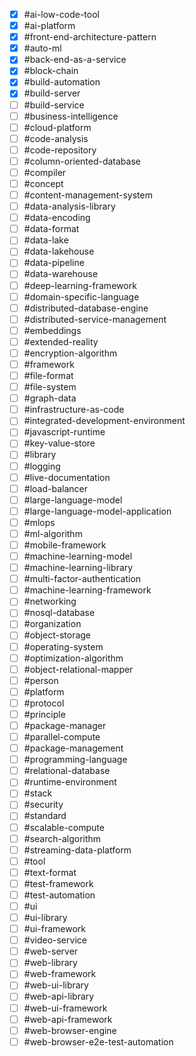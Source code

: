 - [x] #ai-low-code-tool 
- [x] #ai-platform 
- [x] #front-end-architecture-pattern
- [x] #auto-ml 
- [x] #back-end-as-a-service 
- [x] #block-chain 
- [x] #build-automation 
- [x] #build-server 
- [ ] #build-service 
- [ ] #business-intelligence 
- [ ] #cloud-platform 
- [ ] #code-analysis 
- [ ] #code-repository 
- [ ] #column-oriented-database 
- [ ] #compiler 
- [ ] #concept 
- [ ] #content-management-system 
- [ ] #data-analysis-library 
- [ ] #data-encoding 
- [ ] #data-format 
- [ ] #data-lake 
- [ ] #data-lakehouse 
- [ ] #data-pipeline 
- [ ] #data-warehouse 
- [ ] #deep-learning-framework 
- [ ] #domain-specific-language 
- [ ] #distributed-database-engine 
- [ ] #distributed-service-management 
- [ ] #embeddings 
- [ ] #extended-reality 
- [ ] #encryption-algorithm 
- [ ] #framework 
- [ ] #file-format 
- [ ] #file-system 
- [ ] #graph-data 
- [ ] #infrastructure-as-code 
- [ ] #integrated-development-environment 
- [ ] #javascript-runtime 
- [ ] #key-value-store 
- [ ] #library 
- [ ] #logging 
- [ ] #live-documentation 
- [ ] #load-balancer 
- [ ] #large-language-model 
- [ ] #large-language-model-application 
- [ ] #mlops 
- [ ] #ml-algorithm 
- [ ] #mobile-framework 
- [ ] #machine-learning-model 
- [ ] #machine-learning-library 
- [ ] #multi-factor-authentication 
- [ ] #machine-learning-framework 
- [ ] #networking 
- [ ] #nosql-database 
- [ ] #organization 
- [ ] #object-storage 
- [ ] #operating-system 
- [ ] #optimization-algorithm 
- [ ] #object-relational-mapper 
- [ ] #person 
- [ ] #platform 
- [ ] #protocol 
- [ ] #principle 
- [ ] #package-manager 
- [ ] #parallel-compute 
- [ ] #package-management 
- [ ] #programming-language 
- [ ] #relational-database 
- [ ] #runtime-environment 
- [ ] #stack 
- [ ] #security 
- [ ] #standard 
- [ ] #scalable-compute 
- [ ] #search-algorithm 
- [ ] #streaming-data-platform 
- [ ] #tool 
- [ ] #text-format 
- [ ] #test-framework 
- [ ] #test-automation 
- [ ] #ui 
- [ ] #ui-library 
- [ ] #ui-framework 
- [ ] #video-service 
- [ ] #web-server 
- [ ] #web-library 
- [ ] #web-framework 
- [ ] #web-ui-library 
- [ ] #web-api-library 
- [ ] #web-ui-framework 
- [ ] #web-api-framework 
- [ ] #web-browser-engine 
- [ ] #web-browser-e2e-test-automation 
